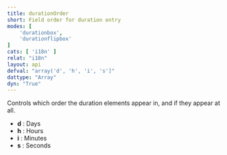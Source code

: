 ```yaml
---
title: durationOrder
short: Field order for duration entry
modes: [
	'durationbox',
	'durationflipbox'
]
cats: [ 'i18n' ]
relat: "i18n"
layout: api
defval: "array('d', 'h', 'i', 's']"
dattype: "Array"
dyn: "True"
---
```


Controls which order the duration elements appear in, and if they appear at all.

 - **d** : Days
 - **h** : Hours
 - **i** : Minutes
 - **s** : Seconds

